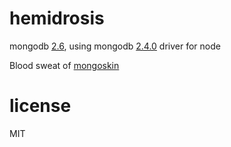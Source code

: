 # hemidrosis

mongodb [2.6](http://docs.mongodb.org/manual/release-notes/2.6/), using mongodb [2.4.0](https://github.com/mongodb/node-mongodb-native) driver for node

Blood sweat of [mongoskin](https://github.com/kissjs/node-mongoskin)

# license 

MIT



